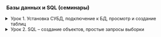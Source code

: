 ### Базы данных и SQL (семинары)

<details class="desc"><summary>Урок 1. Установка СУБД, подключение к БД, просмотр и создание таблиц</summary>

[Работа во время семинара][work1]\
[Домашнее задание][home1]

```text
1. Создайте таблицу с мобильными телефонами, используя графический интерфейс. Заполните БД данными
2. Выведите название, производителя и цену для товаров, количество которых превышает 2
3. Выведите весь ассортимент товаров марки “Samsung”
4. Выведите информацию о телефонах, где суммарный чек больше 100 000 и меньше 145 000**

*** С помощью регулярных выражений найти (можно использовать операторы “LIKE”, “RLIKE” для 4.3):
4.1. Товары, в которых есть упоминание "Iphone"
4.2. "Galaxy"
4.3. Товары, в которых есть ЦИФРЫ
4.4. Товары, в которых есть ЦИФРА "8"
```

</details>
<details class="desc"><summary>Урок 2. SQL – создание объектов, простые запросы выборки</summary>

[Работа во время семинара][work2]\
~~[Домашнее задание][home2]~~

```text
1. Используя операторы языка SQL, создайте табличку “sales”. Заполните ее данными
2. Сгруппируйте значений количества в 3 сегмента — меньше 100, 100-300 и больше 300.
3. Создайте таблицу “orders”, заполните ее значениями. Покажите “полный” статус заказа, используя оператор CASE

Дополнительное задание к первым 2 урокам:
1. CRUD - операции на любом ЯП. Коннект с БД через С#, к примеру

Файл со скриптом прикреплен к материалам(interview.sql):
№1. Используя оператор ALTER TABLE, установите внешний ключ в одной из таблиц (clients-posts)
№2. Без оператора JOIN, верните заголовок публикации, текст с описанием, идентификатор клиента, опубликовавшего публикацию и логин данного клиента.
№3. Выполните поиск по публикациям, автором которых является клиент "Mikle".
```

</details>
<details class="desc" style="display: none"><summary>Стили для IDE</summary>

<style>
.desc {
    margin: 0 0 0 1em;
    padding: 0 0 1em;
}
.desc summary {
    margin: 0 0 -1em;
    list-style-position: outside;
    cursor: pointer;
    
}
.desc pre {
    border: 1px solid #37b;
    margin: -1em 0 1.5em;
    padding: 0.3em 0.6em;
}
</style>

</details>

[link]: https://github.com/crasher307/database/blob/master/

[work1]: lesson1/work.sql
[//]: # ([work1]: https://github.com/crasher307/database/blob/master/lesson1/work.sql)
[home1]: https://github.com/crasher307/database/blob/master/lesson1/homework.sql
[work2]: https://github.com/crasher307/database/blob/master/lesson2/work.sql
[home2]: https://github.com/crasher307/database/blob/master/lesson2/homework.sql